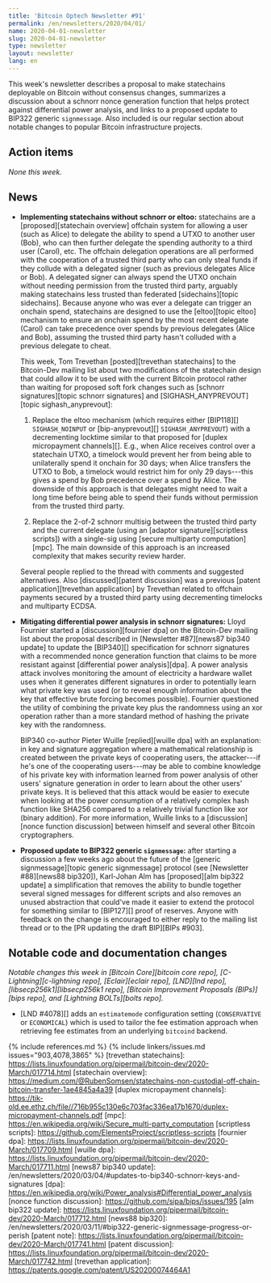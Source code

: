 ```yaml
---
title: 'Bitcoin Optech Newsletter #91'
permalink: /en/newsletters/2020/04/01/
name: 2020-04-01-newsletter
slug: 2020-04-01-newsletter
type: newsletter
layout: newsletter
lang: en
---
```

This week's newsletter describes a proposal to make statechains
deployable on Bitcoin without consensus changes, summarizes a discussion
about a schnorr nonce generation function that helps protect against
differential power analysis, and links to a proposed update to BIP322
generic `signmessage`.  Also included is our regular section about
notable changes to popular Bitcoin infrastructure projects.

## Action items

*None this week.*

## News

- **Implementing statechains without schnorr or eltoo:** statechains are
  a [proposed][statechain overview] offchain system for allowing a user (such as Alice) to
  delegate the ability to spend a UTXO to another user (Bob), who can
  then further delegate the spending authority to a third user (Carol),
  etc.  The offchain delegation operations are all performed with the
  cooperation of a trusted third party who can only steal funds if they
  collude with a delegated signer (such as previous delegates Alice or
  Bob).  A delegated signer can always spend the UTXO onchain without
  needing permission from the trusted third party, arguably making
  statechains less trusted than federated [sidechains][topic sidechains].
  Because anyone who was ever a delegate can
  trigger an onchain spend, statechains are designed to use the
  [eltoo][topic eltoo] mechanism to ensure an onchain spend by the most
  recent delegate (Carol) can take precedence over spends by previous
  delegates (Alice and Bob), assuming the trusted third party hasn't
  colluded with a previous delegate to cheat.

    This week, Tom Trevethan [posted][trevethan statechains] to the
    Bitcoin-Dev mailing list about two modifications of the
    statechain design that could allow it to be used with the current
    Bitcoin protocol rather than waiting for proposed soft fork changes
    such as [schnorr signatures][topic schnorr signatures]
    and [SIGHASH_ANYPREVOUT][topic sighash_anyprevout]:

    1. Replace the eltoo mechanism (which requires either [BIP118][]
       `SIGHASH_NOINPUT` or [bip-anyprevout][] `SIGHASH_ANYPREVOUT`)
       with a decrementing locktime similar to that proposed for
       [duplex micropayment channels][].  E.g., when Alice receives
       control over a statechain UTXO, a timelock would prevent her from
       being able to unilaterally spend it onchain for 30 days; when
       Alice transfers the UTXO to Bob, a timelock would restrict him
       for only 29 days---this gives a spend by Bob precedence over a
       spend by Alice.  The downside of this approach is that delegates
       might need to wait a long time before being able to spend their
       funds without permission from the trusted third party.

    2. Replace the 2-of-2 schnorr multisig between the trusted third
       party and the current delegate (using an [adaptor
       signature][scriptless scripts]) with a single-sig using [secure
       multiparty computation][mpc].  The main downside of this approach
       is an increased complexity that makes security review harder.

    Several people replied to the thread with comments and suggested
    alternatives.  Also [discussed][patent discussion] was a previous
    [patent application][trevethan application] by Trevethan related to
    offchain payments secured by a trusted third party using
    decrementing timelocks and multiparty ECDSA.

- **Mitigating differential power analysis in schnorr signatures:**
  Lloyd Fournier started a [discussion][fournier dpa] on the Bitcoin-Dev
  mailing list about the proposal described in [Newsletter #87][news87
  bip340 update] to update the [BIP340][] specification for schnorr
  signatures with a recommended nonce generation function that claims to
  be more resistant against [differential power analysis][dpa].  A power
  analysis attack involves monitoring the amount of electricity a hardware wallet
  uses when it generates different signatures in order to potentially
  learn what private key was used (or to reveal enough information about the key that effective brute
  forcing becomes possible).  Fournier questioned the utility of
  combining the private key plus the randomness using an xor
  operation rather than a more standard method of hashing the private
  key with the randomness.

    BIP340 co-author Pieter Wuille [replied][wuille dpa] with an
    explanation: in key and signature aggregation where
    a mathematical relationship is created between the private keys of
    cooperating users, the attacker---if he's one of the cooperating
    users---may be able to combine knowledge of his private key with
    information learned from power analysis of other users' signature generation in order to learn about the
    other users' private keys.  It is believed that this
    attack would be easier to execute when looking at the power
    consumption of a relatively complex hash function like SHA256
    compared to a relatively trivial function like xor (binary
    addition).  For more information, Wuille links to a
    [discussion][nonce function discussion] between himself and several
    other Bitcoin cryptographers.

- **Proposed update to BIP322 generic `signmessage`:** after starting a
  discussion a few weeks ago about the future of the [generic
  signmessage][topic generic signmessage] protocol (see [Newsletter
  #88][news88 bip320]), Karl-Johan Alm has [proposed][alm bip322 update] a
  simplification that removes the ability to bundle together several
  signed messages for different scripts and also removes an unused
  abstraction that could've made it easier to extend the protocol for
  something similar to [BIP127][] proof of reserves.  Anyone with
  feedback on the change is encouraged to either reply to the mailing
  list thread or to the [PR updating the draft BIP][BIPs #903].

## Notable code and documentation changes

*Notable changes this week in [Bitcoin Core][bitcoin core repo],
[C-Lightning][c-lightning repo], [Eclair][eclair repo], [LND][lnd repo],
[libsecp256k1][libsecp256k1 repo], [Bitcoin Improvement Proposals
(BIPs)][bips repo], and [Lightning BOLTs][bolts repo].*

- [LND #4078][] adds an `estimatemode` configuration setting (`CONSERVATIVE`
  or `ECONOMICAL`) which is used to tailor the fee estimation approach when
  retrieving fee estimates from an underlying `bitcoind` backend.

{% include references.md %}
{% include linkers/issues.md issues="903,4078,3865" %}
[trevethan statechains]: https://lists.linuxfoundation.org/pipermail/bitcoin-dev/2020-March/017714.html
[statechain overview]: https://medium.com/@RubenSomsen/statechains-non-custodial-off-chain-bitcoin-transfer-1ae4845a4a39
[duplex micropayment channels]: https://tik-old.ee.ethz.ch/file//716b955c130e6c703fac336ea17b1670/duplex-micropayment-channels.pdf
[mpc]: https://en.wikipedia.org/wiki/Secure_multi-party_computation
[scriptless scripts]: https://github.com/ElementsProject/scriptless-scripts
[fournier dpa]: https://lists.linuxfoundation.org/pipermail/bitcoin-dev/2020-March/017709.html
[wuille dpa]: https://lists.linuxfoundation.org/pipermail/bitcoin-dev/2020-March/017711.html
[news87 bip340 update]: /en/newsletters/2020/03/04/#updates-to-bip340-schnorr-keys-and-signatures
[dpa]: https://en.wikipedia.org/wiki/Power_analysis#Differential_power_analysis
[nonce function discussion]: https://github.com/sipa/bips/issues/195
[alm bip322 update]: https://lists.linuxfoundation.org/pipermail/bitcoin-dev/2020-March/017712.html
[news88 bip320]: /en/newsletters/2020/03/11/#bip322-generic-signmessage-progress-or-perish
[patent note]: https://lists.linuxfoundation.org/pipermail/bitcoin-dev/2020-March/017741.html
[patent discussion]: https://lists.linuxfoundation.org/pipermail/bitcoin-dev/2020-March/017742.html
[trevethan application]: https://patents.google.com/patent/US20200074464A1
